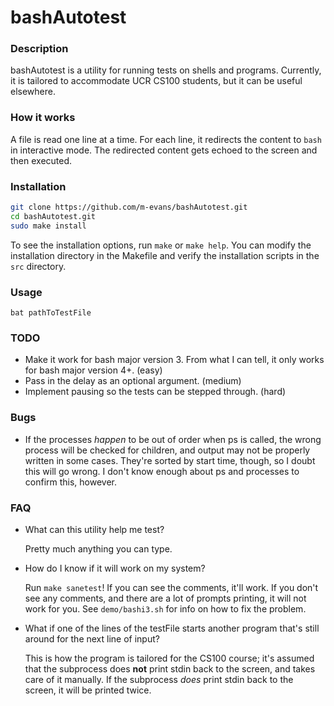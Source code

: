 # bashAutotest

### Description
bashAutotest is a utility for running tests on shells and programs. Currently, it is tailored to accommodate UCR CS100 students, but it can be useful elsewhere.

### How it works
A file is read one line at a time. For each line, it redirects the content to ``bash`` in interactive mode. The redirected content gets echoed to the screen and then executed.

### Installation
```bash
git clone https://github.com/m-evans/bashAutotest.git
cd bashAutotest.git
sudo make install
```
To see the installation options, run ``make`` or ``make help``. You can modify the installation directory in the Makefile and verify the installation scripts in the ``src`` directory.

### Usage
```
bat pathToTestFile
```

### TODO
* Make it work for bash major version 3. From what I can tell, it only works for bash major version 4+. (easy)
* Pass in the delay as an optional argument. (medium)
* Implement pausing so the tests can be stepped through. (hard)

### Bugs
* If the processes *happen* to be out of order when ps is called, the wrong process will be checked for children, and output may not be properly written in some cases. They're sorted by start time, though, so I doubt this will go wrong. I don't know enough about ps and processes to confirm this, however.

### FAQ
* What can this utility help me test?

    Pretty much anything you can type.
* How do I know if it will work on my system?

    Run ``make sanetest``! If you can see the comments, it'll work. If you don't see any comments, and there are a lot of prompts printing, it will not work for you. See ``demo/bashi3.sh`` for info on how to fix the problem.
* What if one of the lines of the testFile starts another program that's still around for the next line of input?

    This is how the program is tailored for the CS100 course; it's assumed that the subprocess does **not** print stdin back to the screen, and takes care of it manually. If the subprocess *does* print stdin back to the screen, it will be printed twice.


